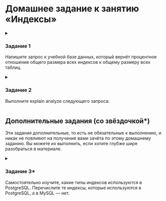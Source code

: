 
# Домашнее задание к занятию «Индексы»

<!--

### Инструкция по выполнению домашнего задания

1. Сделайте fork [репозитория c шаблоном решения](https://github.com/netology-code/sys-pattern-homework) к себе в Github и переименуйте его по названию или номеру занятия, например, https://github.com/имя-вашего-репозитория/gitlab-hw или https://github.com/имя-вашего-репозитория/8-03-hw).
2. Выполните клонирование этого репозитория к себе на ПК с помощью команды `git clone`.
3. Выполните домашнее задание и заполните у себя локально этот файл README.md:
   - впишите вверху название занятия и ваши фамилию и имя;
   - в каждом задании добавьте решение в требуемом виде: текст/код/скриншоты/ссылка;
   - для корректного добавления скриншотов воспользуйтесь инструкцией [«Как вставить скриншот в шаблон с решением»](https://github.com/netology-code/sys-pattern-homework/blob/main/screen-instruction.md);
   - при оформлении используйте возможности языка разметки md. Коротко об этом можно посмотреть в [инструкции по MarkDown](https://github.com/netology-code/sys-pattern-homework/blob/main/md-instruction.md).
4. После завершения работы над домашним заданием сделайте коммит (`git commit -m "comment"`) и отправьте его на Github (`git push origin`).
5. Для проверки домашнего задания преподавателем в личном кабинете прикрепите и отправьте ссылку на решение в виде md-файла в вашем Github.
6. Любые вопросы задавайте в чате учебной группы и/или в разделе «Вопросы по заданию» в личном кабинете.

Желаем успехов в выполнении домашнего задания.

-->

<details>
  <summary>

### Задание 1

Напишите запрос к учебной базе данных, который вернёт процентное отношение общего размера всех индексов к общему размеру всех таблиц.

  </summary>

```
SELECT
    sum(index_length)/sum(data_length)*100 AS '% отношение Индексов к Данным'
FROM
    INFORMATION_SCHEMA.TABLES
;
```

|% отношение Индексов к Данным|
|-----------------------------|
|22.2667|

</details>

<details>
  <summary>

### Задание 2

Выполните explain analyze следующего запроса:

  </summary>

```sql
select
  distinct
    concat(c.last_name, ' ', c.first_name),
    sum(p.amount) over (partition by c.customer_id, f.title)
from
  payment p,
  rental r,
  customer c,
  inventory i,
  film f
where
   date (p.payment_date) =  '2005-07-30'
    and  p.payment_date  =  r.rental_date
    and  r.customer_id   =  c.customer_id
    and  i.inventory_id  =  r.inventory_id
```

  - перечислите узкие места

  - оптимизируйте запрос: внесите корректировки по использованию операторов, при необходимости добавьте индексы

 <details>
   <summary>
  
выполнение запроса EXPLAIN 

   </summary>

```
-> Table scan on <temporary>  (cost=2.5..2.5 rows=0) (actual time=5086..5086 rows=391 loops=1)
    -> Temporary table with deduplication  (cost=0..0 rows=0) (actual time=5086..5086 rows=391 loops=1)
        -> Window aggregate with buffering: sum(payment.amount) OVER (PARTITION BY c.customer_id,f.title )   (actual time=2144..4905 rows=642000 loops=1)
            -> Sort: c.customer_id, f.title  (actual time=2144..2206 rows=642000 loops=1)
                -> Stream results  (cost=22.1e+6 rows=16.7e+6) (actual time=0.303..1511 rows=642000 loops=1)
                    -> Nested loop inner join  (cost=22.1e+6 rows=16.7e+6) (actual time=0.297..1305 rows=642000 loops=1)
                        -> Nested loop inner join  (cost=20.5e+6 rows=16.7e+6) (actual time=0.294..1149 rows=642000 loops=1)
                            -> Nested loop inner join  (cost=18.8e+6 rows=16.7e+6) (actual time=0.289..968 rows=642000 loops=1)
                                -> Inner hash join (no condition)  (cost=1.65e+6 rows=16.5e+6) (actual time=0.276..37.6 rows=634000 loops=1)
                                    -> Filter: (cast(p.payment_date as date) = '2005-07-30')  (cost=1.72 rows=16500) (actual time=0.0255..5.07 rows=634 loops=1)
                                        -> Table scan on p  (cost=1.72 rows=16500) (actual time=0.0174..3.56 rows=16044 loops=1)
                                    -> Hash
                                        -> Covering index scan on f using idx_title  (cost=103 rows=1000) (actual time=0.0284..0.181 rows=1000 loops=1)
                                -> Covering index lookup on r using rental_date (rental_date=p.payment_date)  (cost=0.938 rows=1.01) (actual time=937e-6..0.00134 rows=1.01 loops=634000)
                            -> Single-row index lookup on c using PRIMARY (customer_id=r.customer_id)  (cost=250e-6 rows=1) (actual time=136e-6..156e-6 rows=1 loops=642000)
                        -> Single-row covering index lookup on i using PRIMARY (inventory_id=r.inventory_id)  (cost=250e-6 rows=1) (actual time=104e-6..125e-6 rows=1 loops=642000)
```

 </details>


|Таблица|Тип доступа|Возможные индексы|Количество строк за одно сканирование|
|---|---|---|---|
|film|индекс|idx_title|1000|
|payment|ВСЕ| |16500|
|rental|ref|rental_date, idx_fk_inventory_id, idx_fk_customer_id|1|
|customer|eq_ref|ПЕРВИЧНЫЙ|1|
|inventory|eq_ref|ПЕРВИЧНЫЙ|1|

### Анализ:

|Стоимость выполнения запроса|27498093.00|
|---|---|

**Полные сканы таблицы**

Доступ к следующим таблицам осуществляется с помощью полного сканирования таблицы. 
- _Таблица payment с 16500 строками, MySQL считывает все строки в таблице за одно сканирование._

**Полные сканы индекса**

Доступ к следующим таблицам осуществляется с полным сканированием индекса. MySQL считывает весь индекс для этих таблиц.

- _Таблица film:      Используется индекс 'idx_title'._
- _Таблица rental:    Осуществляется доступ к совпадающим строкам, используется индекс «rental_date»._
- _Таблица customer:  Доступ не более чем к одной строке из этой таблицы осуществляется с помощью индекса, ПЕРВИЧНЫЙ КЛЮЧ._
- _Таблица inventory: Доступ не более чем к одной строке из этой таблицы осуществляется с помощью индекса, ПЕРВИЧНЫЙ КЛЮЧ._


Оценка (экспериментальная!)
|Таблица|Количество строк|Расчетное количество строк|
|:---:|---:|---|
|film|1000|1000|
|payment|16500|16500|
|rental|1|1|
|cutomer|1|1|
|inventory|1|1|


### Оптимизация запроса

_Для уменьшения стоимости выполнения запроса, а значит и скоращение по времени его выполнения уберем таблицы из запроса from и присоединим их с помощью операнда join, и исключим обращение к таблице film, поскольку для обработки запроса и вывода необходимой информации таблица не участвует._

_таким образом получим следующий код запроса:_

```sql
select 
  distinct 
    concat(c.last_name, ' ', c.first_name), 
    sum(p.amount) over (partition by c.customer_id)
from 
  rental r 
    join inventory i on i.inventory_id = r.inventory_id
    join payment p   on r.rental_id    = p.rental_id 
    join customer c  on c.customer_id  = p.customer_id 
where 
  date(p.payment_date) = '2005-07-30'
   and p.payment_date  = r.rental_date 
   and r.customer_id   = c.customer_id 
   and i.inventory_id  = r.inventory_id
```


 <details>
   <summary>

выполнение запроса EXPLAIN

   </summary>

```
-> Table scan on <temporary>  (cost=2.5..2.5 rows=0) (actual time=45.4..45.5 rows=391 loops=1)
    -> Temporary table with deduplication  (cost=0..0 rows=0) (actual time=45.4..45.4 rows=391 loops=1)
        -> Window aggregate with buffering: sum(payment.amount) OVER (PARTITION BY c.customer_id )   (actual time=44.4..45.3 rows=634 loops=1)
            -> Sort: c.customer_id  (actual time=44.4..44.5 rows=634 loops=1)
                -> Stream results  (cost=7948 rows=801) (actual time=23.7..44.2 rows=634 loops=1)
                    -> Nested loop inner join  (cost=7948 rows=801) (actual time=23.7..44 rows=634 loops=1)
                        -> Nested loop inner join  (cost=7668 rows=801) (actual time=23.7..43.4 rows=634 loops=1)
                            -> Nested loop inner join  (cost=7388 rows=801) (actual time=23.7..42.7 rows=634 loops=1)
                                -> Covering index scan on r using rental_date  (cost=1625 rows=16010) (actual time=0.035..3.64 rows=16044 loops=1)
                                -> Filter: ((p.customer_id = r.customer_id) and (p.payment_date = r.rental_date) and (cast(p.payment_date as date) = '2005-07-30'))  (cost=0.257 rows=0.05) (actual time=0.00233..0.00235 rows=0.0395 loops=16044)
                                    -> Index lookup on p using fk_payment_rental (rental_id=r.rental_id)  (cost=0.257 rows=1.03) (actual time=0.00172..0.00209 rows=1 loops=16044)
                            -> Single-row index lookup on c using PRIMARY (customer_id=r.customer_id)  (cost=0.25 rows=1) (actual time=977e-6..998e-6 rows=1 loops=634)
                        -> Single-row covering index lookup on i using PRIMARY (inventory_id=r.inventory_id)  (cost=0.25 rows=1) (actual time=826e-6..847e-6 rows=1 loops=634)
```

 </details>


|Таблица|Тип доступа|Возможные индексы|Количество строк за одно сканирование|
|---|---|---|---|
|payment|ref|idx_fk_customer_id, fk_payment_rental, payment_date|1|
|rental|индекс|ПЕРВОНАЧАЛЬНОЕ ОБЩЕСТВО, rental_date, idx_fk_inventory_id, idx_fk_customer_id|16010|
|customer|eq_ref|ПЕРВИЧНЫЙ|1|
|inventory|eq_ref|ПЕРВИЧНЫЙ|1|

### Анализ:

|Стоимость выполнения запроса|8748.86|
|---|---|

Полных сканов таблиц нет

Доступ к таблице rental осуществляется с полным сканированием индекса rental_date.

Таблица rental: используется индекс 'rental_date'.
Таблица payment: Осуществляется доступ к совпадающим строкам. Используется индекс «fk_payment_rental».
Таблица customer: Доступ не более чем к одной строке из этой таблицы осуществляется с помощью индекса. используется ПЕРВИЧНЫЙ КЛЮЧ.
Таблица inventory: Доступ не более чем к одной строке из этой таблицы осуществляется с помощью индекса. используется ПЕРВИЧНЫЙ КЛЮЧ.

Оценка (экспериментальная!)
|Таблица|Количество строк|Расчетное количество строк|
|:---:|---:|---|
|payment|1|1|
|rental|16010|16010|
|cutomer|1|1|
|inventory|1|1|


--


</details>

## Дополнительные задания (со звёздочкой*)
Эти задания дополнительные, то есть не обязательные к выполнению, и никак не повлияют на получение вами зачёта по этому домашнему заданию. Вы можете их выполнить, если хотите глубже шире разобраться в материале.

<details>
  <summary>

### Задание 3*

Самостоятельно изучите, какие типы индексов используются в PostgreSQL. Перечислите те индексы, которые используются в PostgreSQL, а в MySQL — нет.

  </summary>

<!--
*Приведите ответ в свободной форме.*
-->

# Сравнение MySQL и PostgreSQL
## Функции СУБД MySQL и PostgreSQL

![Screenshot from 2021-08-18 10-38-48](https://user-images.githubusercontent.com/55237200/129857743-2893c906-7b6b-4257-a3a6-48296c65e355.png)

   MYSQL быстрая, надежная и универсальная реляционная система управления базами данных (СУБД), самая популярная в мире: по итогам прошлого года ее использовали 39% разработчиков. 
   
   Система управления базами данных PostgreSQL считается подходящим решением для сложных операций с большими объемами данных. Причина в том, что она лучше справляется с чрезвычайными ситуациями. Считается, что у PostgreSQL больше функций, чем в других СУБД. Кроме того, PostgreSQL — расширяемая система, ее работа базируется на каталогах (подход catalog-driven). Другими словами, она хранит информацию не только о таблицах и столбцах, но и о типах данных, типах индексов, функциональных языках и так далее. Пользователи могут изменять всю эту информацию в системных каталогах, которые выглядят как обычные таблицы. Также она поддерживает высокопараллельные вычисления и NoSQL (справедливости ради, база данных MySQL также поддерживает NoSQL с версии 8.0). Другие отличительные черты базы данных PostgreSQL — это объектно-реляционная система, которая совместима с принципами ACID.

**Скорость и надежность**: отказавшись от некоторых функций SQL, система MySQL сохранила легкость, отдавая приоритет скорости и надежности. Ее скорость особенно очевидна, когда речь заходит о высокопараллельных операциях без записи в базе данных (только чтение). Это отличный выбор для определенных приложений бизнес-аналитики. Но если вам нужно выполнить много сложных запросов под большой нагрузкой, то база данных PostgreSQL может справиться лучше.

**Управление параллельным доступом посредством многоверсионности (MVCC) и соответствие ACID с движком InnoDB:** в текущих версиях MySQL движок по умолчанию — это InnoDB. Он обеспечивает функциональность MVCC и соответствие требованиям ACID. Однако из-за формата таблиц MyISAM в InnoDB на MySQL все равно могут возникнуть проблемы с поврежденными таблицами. MVCC это одна из главных причин, почему компании выбирают PostgreSQL. MVCC предоставляет одновременный доступ к базе данных множеству агентов на чтение и запись. Это устраняет необходимость каждый раз блокировать чтение-запись, когда кто-то взаимодействует с данными. Таким образом, значительно повышается эффективность управления СУБД и ее производительность.

MVCC обеспечивает такую функциональность через «изоляцию снапшотов» (как ее называет Oracle). Моментальные снимки (снапшоты) представляют состояние данных в определенный момент времени.
- OC
- Какие языки программирования поддерживают
- Поддержка пользователей

## Чем отличается программирование под каждую СУБД

Нужно знать о трех различиях в программировании БД MySQL и PostgreSQL:
- **Чувствительность к регистру**

База данных MySQL не различает регистр символов в запросах, так что запросы не обязательно должны совпадать по регистру со строками в базе данных. PostgreSQL различает регистр. Строки в запросах должны в точности совпадать с полями в базе данных, иначе запрос не будет выполнен.
- **Наборы символов и строки по умолчанию**

В некоторых версиях MySQL необходимо преобразовать наборы символов и строки в UTF-8. В базе данных PostgreSQL нет такой необходимости. Более того, в PostgreSQL вообще не допускается синтаксис UTF-8.
- **Функции IF и IFNULL вместо CASE**

В MySQL можно спокойно использовать операторы IF и IFNULL. В базе данных PostgreSQL они не работают, а вместо них необходимо использовать оператор CASE.


## Что выбрать: MySQL vs PostgreSQL

Выбор между MySQL и PostgreSQL часто сводится к следующим вопросам:
- Вам нужна многофункциональная СУБД, способная обрабатывать сложные запросы и поддерживать массивные базы данных? Тогда выбирайте базу данных PostgreSQL.
- Нужна более легкая БД, относительно простая в настройке и управлении, быстрая, надежная и понятная? Выбирайте базу данных MySQL.

Тем не менее, что решение не всегда так очевидно. Приходится искать компромисс, учитывая преимущества и недостатки обеих СУБД.
***

</details>


